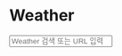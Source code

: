 # <!DOCTYPE html>
<html lang="ko">
<head>
    <meta charset="UTF-8">
    <meta http-equiv="X-UA-Compatible" content="IE=edge">
    <meta name="viewport" content="width=device-width, initial-scale=1.0">
    <title>Weather</title>
    <link href="https://cdn.jsdelivr.net/npm/bootstrap@5.1.3/dist/css/bootstrap.min.css" rel="stylesheet" integrity="sha384-1BmE4kWBq78iYhFldvKuhfTAU6auU8tT94WrHftjDbrCEXSU1oBoqyl2QvZ6jIW3" crossorigin="anonymous">
    <link rel="stylesheet" href="style.css">
</head>
<body>
    <h1>
        <span>W</span><span>e</span><span>a</span><span>t</span><span>h</span><span>e</span><span>r</span>
    </h1>
    <form action="https://www.google.com/search" method="GET">
        <div class="mx-auto mt-5 search-bar input-group mb-3">
            <input name="q" type="text" class="form-control rounded-pill" placeholder="Weather 검색 또는 URL 입력" aria-label="Recipient's username" aria-describedby="button-addon2">
        </div>          
    </form>
</body>
</html>
